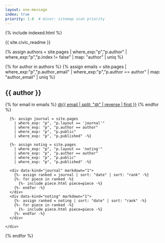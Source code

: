 ```yaml
---
layout: one-message
index: true
priority: 1.0  # minor: sitemap scan priority
---
```


{% include indexed.html %}

<section id="readme" class="content" markdown="1">
{{ site.civic_readme }}
</section>

{% assign authors = site.pages
  | where_exp:"p","p.author"
  | where_exp:"p","p.index != false"
  | map: "author"
  | uniq %}
<section id="authors">
{% for author in authors %}
  {% assign emails = site.pages
    | where_exp:"p","p.author_email"
    | where_exp:"p","p.author == author"
    | map: "author_email"
    | uniq %}

  <section id="{{ author | slugify }}">
    <h2>{{ author }}</h2>
    <div class="contacts">
      {% for email in emails %}
        <a href="mailto:{{ email }}">@{{ email | split: "@" | reverse | first }}</a>
      {% endfor %}
    </div>
    <div class="piece-list">

      {%- assign journal = site.pages
        | where_exp: "p", "p.layout == 'journal'"
        | where_exp: "p", "p.author == author"
        | where_exp: "p", "p.public"
        | where_exp: "p", "p.published" -%}

      {%- assign noting = site.pages
        | where_exp: "p", "p.layout == 'noting'"
        | where_exp: "p", "p.author == author"
        | where_exp: "p", "p.public"
        | where_exp: "p", "p.published" -%}

      <div data-kind="journal" markdown="1">
        {%- assign ranked = journal | sort: "date" | sort: "rank" -%}
        {%- for piece in ranked -%}
          {%- include piece.html piece=piece -%}
        {%- endfor -%}
      </div>
      <div data-kind="noting" markdown="1">
        {%- assign ranked = noting | sort: "date" | sort: "rank" -%}
        {%- for piece in ranked -%}
          {%- include piece.html piece=piece -%}
        {%- endfor -%}
      </div>

    </div>
  </section>

{% endfor %}
</section>
